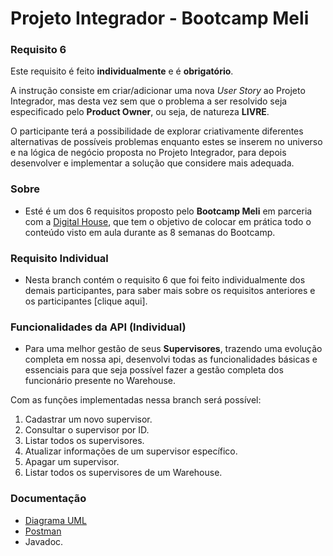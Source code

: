 # Projeto Integrador - Bootcamp Meli

### Requisito 6
Este requisito é feito **individualmente** e é **obrigatório**.

A instrução consiste em criar/adicionar uma nova _User Story_ ao Projeto
Integrador, mas desta vez sem que o problema a ser resolvido seja
especificado pelo **Product Owner**, ou seja, de natureza **LIVRE**.<br>

O participante terá a possibilidade de explorar criativamente diferentes
alternativas de possíveis problemas enquanto estes se inserem no
universo e na lógica de negócio proposta no Projeto Integrador, para
depois desenvolver e implementar a solução que considere mais
adequada.

### Sobre
- Esté é um dos 6 requisitos proposto pelo **Bootcamp Meli** em parceria com a [Digital House](https://www.digitalhouse.com/br), que tem o objetivo de colocar em prática todo o conteúdo visto em aula durante as 8 semanas do Bootcamp.<br>

### Requisito Individual
- Nesta branch contém o requisito 6 que foi feito individualmente dos demais participantes, para saber mais sobre os requisitos anteriores e os participantes [clique aqui].


### Funcionalidades da API (Individual)
- Para uma melhor gestão de seus **Supervisores**, trazendo uma evolução completa em nossa api, desenvolvi todas as funcionalidades básicas e essenciais para que seja possível fazer a gestão completa dos funcionário presente no Warehouse.

Com as funções implementadas nessa branch será possível:

1. Cadastrar um novo supervisor.
2. Consultar o supervisor por ID.
3. Listar todos os supervisores.
4. Atualizar informações de um supervisor específico.
5. Apagar um supervisor.
6. Listar todos os supervisores de um Warehouse.

### Documentação

- [Diagrama UML](/Users/werocha/Documents/BootCamp-Meli/Projeto_Integrador/src/main/resources/documentation/UML.md)
- [Postman](/Users/werocha/Documents/BootCamp-Meli/Projeto_Integrador/src/main/resources/documentation/Postman.md) 
- Javadoc.